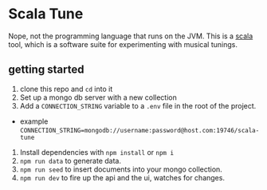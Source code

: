 Scala Tune
==========

Nope, not the programming language that runs on the JVM. This is a [scala][1]
tool, which is a software suite for experimenting with musical tunings.

[1]: http://www.huygens-fokker.org/scala/

getting started
---------------

1. clone this repo and `cd` into it
1. Set up a mongo db server with a new collection
1. Add a `CONNECTION_STRING` variable to a `.env` file in the root of the project.
  * example `CONNECTION_STRING=mongodb://username:password@host.com:19746/scala-tune`
1. Install dependencies with `npm install` or `npm i`
1. `npm run data` to generate data.
1. `npm run seed` to insert documents into your mongo collection.
1. `npm run dev` to fire up the api and the ui, watches for changes.
